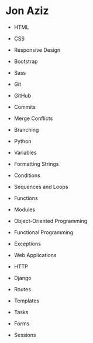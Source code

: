 # Jon Aziz

- HTML
- CSS
- Responsive Design
- Bootstrap
- Sass

- Git
- GitHub
- Commits
- Merge Conflicts
- Branching

- Python
- Variables
- Formatting Strings
- Conditions
- Sequences and Loops
- Functions
- Modules
- Object-Oriented Programming
- Functional Programming
- Exceptions

- Web Applications
- HTTP
- Django
- Routes
- Templates
- Tasks
- Forms
- Sessions
